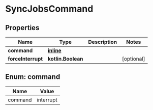 
# SyncJobsCommand

## Properties
Name | Type | Description | Notes
------------ | ------------- | ------------- | -------------
**command** | [**inline**](#CommandEnum) |  | 
**forceInterrupt** | **kotlin.Boolean** |  |  [optional]


<a name="CommandEnum"></a>
## Enum: command
Name | Value
---- | -----
command | interrupt



